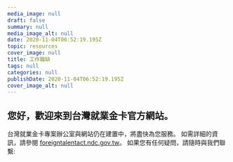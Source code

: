 ```yaml
---
media_image: null
draft: false
summary: null
media_image_alt: null
date: 2020-11-04T06:52:19.195Z
topic: resources
cover_image: null
title: 工作職缺
tags: null
categories: null
publishDate: 2020-11-04T06:52:19.195Z
cover_image_alt: null
---
```


## 您好，歡迎來到台灣就業金卡官方網站。

台灣就業金卡專案辦公室與網站仍在建置中，將盡快為您服務。
如需詳細的資訊，請參閱 [foreigntalentact.ndc.gov.tw](https://foreigntalentact.ndc.gov.tw/)。
如果您有任何疑問，請隨時與我們聯繫:
